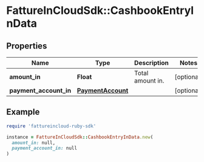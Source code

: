 # FattureInCloudSdk::CashbookEntryInData

## Properties

| Name | Type | Description | Notes |
| ---- | ---- | ----------- | ----- |
| **amount_in** | **Float** | Total amount in. | [optional] |
| **payment_account_in** | [**PaymentAccount**](PaymentAccount.md) |  | [optional] |

## Example

```ruby
require 'fattureincloud-ruby-sdk'

instance = FattureInCloudSdk::CashbookEntryInData.new(
  amount_in: null,
  payment_account_in: null
)
```

